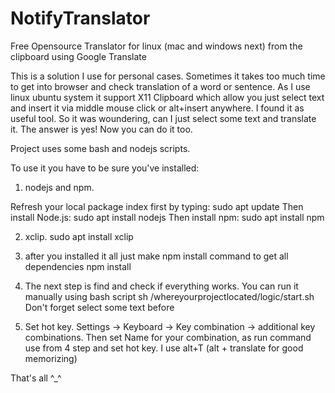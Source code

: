 # NotifyTranslator
Free Opensource Translator for linux (mac and windows next) from the clipboard using Google Translate

This is a solution I use for personal cases. Sometimes it takes too much time to get into browser and check translation of a word or sentence. As I use linux ubuntu system it support X11 Clipboard which allow you just select text and insert it via middle mouse click or alt+insert anywhere. I found it as useful tool.
So it was woundering, can I just select some text and translate it. The answer is yes! Now you can do it too. 

Project uses some bash and nodejs scripts.   

To use it you have to be sure you've installed:
1) nodejs and npm. 

Refresh your local package index first by typing:
sudo apt update
Then install Node.js:
sudo apt install nodejs
Then install npm:
sudo apt install npm

2) xclip. 
sudo apt install xclip

3) after you installed it all just make npm install command to get all dependencies
npm install

4) The next step is find and check if everything works. You can run it manually using bash script
sh /whereyourprojectlocated/logic/start.sh  Don't forget select some text before

5) Set hot key. Settings -> Keyboard -> Key combination -> additional key combinations. Then set Name for your combination, as run command use from 4 step and set hot key. I use alt+T  (alt + translate for good memorizing) 

That's all ^_^
